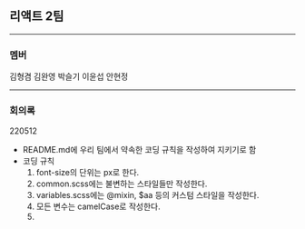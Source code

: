 ## 리액트 2팀

---

### 멤버

김형겸
김완영
박슬기
이윤섭
안현정

---

### 회의록

220512

- README.md에 우리 팀에서 약속한 코딩 규칙을 작성하여 지키기로 함
- 코딩 규칙
  1. font-size의 단위는 px로 한다.
  2. common.scss에는 불변하는 스타일들만 작성한다.
  3. variables.scss에는 @mixin, $aa 등의 커스텀 스타일을 작성한다.
  4. 모든 변수는 camelCase로 작성한다.
  5.
